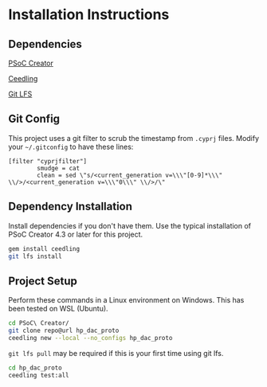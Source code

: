 # Installation Instructions

## Dependencies
[PSoC Creator](https://www.cypress.com/products/psoc-creator-integrated-design-environment-ide)

[Ceedling](https://github.com/ThrowTheSwitch/Ceedling)

[Git LFS](https://git-lfs.github.com/)

## Git Config
This project uses a git filter to scrub the timestamp from ```.cyprj``` files.
Modify your ```~/.gitconfig``` to have these lines:
``` git
[filter "cyprjfilter"]
        smudge = cat
        clean = sed \"s/<current_generation v=\\\"[0-9]*\\\" \\/>/<current_generation v=\\\"0\\\" \\/>/\"
```
## Dependency Installation
Install dependencies if you don't have them. Use the typical installation of PSoC Creator 4.3 or later for this project.
``` bash
gem install ceedling
git lfs install
```
## Project Setup
Perform these commands in a Linux environment on Windows. This has been tested on WSL (Ubuntu).
``` bash
cd PSoC\ Creator/
git clone repo@url hp_dac_proto
ceedling new --local --no_configs hp_dac_proto
```
```git lfs pull``` may be required if this is your first time using git lfs.
``` bash
cd hp_dac_proto
ceedling test:all
```
